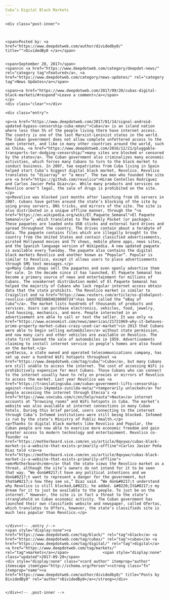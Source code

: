 ```yaml
---
Cuba’s Digital Black Markets
---
```

<article class="post-listing post-22648 post type-post status-publish format-standard has-post-thumbnail hentry 
 tag-black tag-cubas tag-digital tag-markets">
    
    <div class="post-inner">
    
    
        
    <span>Posted by: <a href="https://www.deepdotweb.com/author/dividedby0/" title="">DividedBy0 </a></span>
    
    
    <span>September 20, 2017</span>
    <span>in <a href="https://www.deepdotweb.com/category/deepdot-news/" rel="category tag">Featured</a>, <a href="https://www.deepdotweb.com/category/news-updates/" rel="category tag">News Updates</a></span>
    
    <span><a href="https://www.deepdotweb.com/2017/09/20/cubas-digital-black-markets/#respond">Leave a comment</a></span>
    </p>
    <div class="clear"></div>
    
    <div class="entry">
    
    <p><a href="https://www.deepdotweb.com/2017/01/14/signal-android-updated-bypass-censorship-cuba-oman/">Cuba</a> is an island nation where less than 5% of the people living there have internet access. The country is one of the last Marxist-Leninist states in the world. The Cuban government does not allow complete unfettered access to the open internet, and like in many other countries around the world, such as China, <a href="https://www.deepdotweb.com/2016/12/21/pluggable-transports-tor-dodging-censorship/">many sites are blocked or censored by the state</a>. The Cuban government also criminalizes many economic activities, which forces many Cubans to turn to the black market to conduct business. In 2007, two expatriates from Cuba living in Spain helped start Cuba’s biggest digital black market, Revolico. Revolico translates to “disarray” or “a mess”. The two men who founded the site are <a href="https://github.com/revolico">Hiram Centelles Rodriguez and Carlos Javier Peña Diaz</a>. While many products and services on Revolico aren’t legal, the sale of drugs is prohibited on the site.</p>
    <p>Revolico was blocked just months after launching from US servers in 2007. Cubans have gotten around the state’s blocking of the site by using proxy servers, DNS tricks, and mirrors of the site. The site is also distributed in a unique offline manner, through the “<a href="https://en.wikipedia.org/wiki/El_Paquete_Semanal">El Paquete Semanal</a>”, which translates to The Weekly Packet (or package). These paquetes are loaded onto USB sticks and external hard drives and spread throughout the country. The drives contain about a terabyte of data. The paquete contains files which are illegally brought to the country from the United States and contain classified advertisements, pirated Hollywood movies and TV shows, mobile phone apps, news sites, and the Spanish language version of Wikipedia. A new updated paquete is available every Tuesday. The paquete also contains the digital black markets Revolico and another known as “Popular”. Popular is similar to Revolico, except it allows users to place advertisements through SMS text messages.</p>
    <p>Many Cuban shops sell the paquetes and even openly advertise them for sale. In the decade since it has launched, El Paquete Semanal has become a primary source of news and entertainment for millions of Cubans. The sneakernet distribution model of El Paquete Semanal has helped the majority of Cubans who lack regular internet access obtain data that the state prohibits. The Revolico market is similar to Craigslist and <a href="https://www.reuters.com/article/us-globalpost-revolico-idUSTRE56N5HO20090724">has been called the “eBay of Cuba”</a>. The market lists hundreds of thousands of products and services. Users can purchase electronics, vehicles, food, jewelry, find housing, mechanics, and more. People interested in an advertisement are able to call or text the seller. It was only <a href="https://www.economist.com/news/americas/21721969-why-it-behaves-prime-property-market-cubas-crazy-used-car-market">in 2013 that Cubans were able to begin selling automobiles</a> without state permission, and now many cars and other vehicles are available on Revolico. The state first banned the sale of automobiles in 1959. Advertisements claiming to install internet service in people’s homes are also found on the market.</p>
    <p>Etecsa, a state owned and operated telecommunications company, has set up over a hundred WiFi hotspots throughout <a href="https://www.deepdotweb.com/tag/cuba/">Cuba</a>, but many Cubans are still unable to access the internet. The cost of accessing WiFi is prohibitively expensive for most Cubans. Those Cubans who can connect to the internet usually have to rely on proxies or mirrors of Revolico to access the market. Last year Revolico was <a href="https://translatingcuba.com/cuban-government-lifts-censorship-against-revolico-14ymedio-zunilda-mata/">temporarily unlocked</a> for people accessing the internet through Etecsa’s <a href="https://www.voxcuba.com/c/en/help/nauta">Nauta</a> internet accounts at “browsing rooms” and WiFi hotspots in Cuba. The market’s website was also available at internet connections in many Cuban hotels. During this brief period, users connecting to the internet through Cuba’s Infomed institutions were still being blocked. Infomed is run by the state’s Ministry of Public Health.</p>
    <p>Thanks to digital black markets like Revolico and Popular, the Cuban people are now able to exercise more economic freedom and gain greater access to modern technology and entertainment. Revolico co-founder <a href="https://motherboard.vice.com/en_us/article/8qxywx/cubas-black-market-is-a-website-that-exists-primarily-offline">Carlos Javier Peña Diaz told </a><a href="https://motherboard.vice.com/en_us/article/8qxywx/cubas-black-market-is-a-website-that-exists-primarily-offline"><em>Motherboard</em></a> that the state views the Revolico market as a threat, although the site’s owners do not intend for it to be seen that way. “We don&#8217;t have any political intentions and we don&#8217;t want to represent a danger for the government, but that&#8217;s how they see us,” Diaz said. “We don&#8217;t understand why Revolico is still blocked,&#8221; he added. &#8220;It&#8217;s my dream for it to just be available to the people. To just be on the internet.” However, the site is in fact a threat to the state’s stranglehold on Cuban economic activity. The Cuban government has launched their own classifieds website and newspaper, called Ofertas, which translates to Offers, however, the state’s classifieds site is much less popular than Revolico.</p>
    
    
    </div><!-- .entry /-->
    <span style="display:none"><a href="https://www.deepdotweb.com/tag/black/" rel="tag">black</a> <a href="https://www.deepdotweb.com/tag/cubas/" rel="tag">cubas</a> <a href="https://www.deepdotweb.com/tag/digital/" rel="tag">digital</a> <a href="https://www.deepdotweb.com/tag/markets/" rel="tag">markets</a></span>				<span style="display:none" class="updated">2017-09-20</span>
    <div style="display:none" class="vcard author" itemprop="author" itemscope itemtype="http://schema.org/Person"><strong class="fn" itemprop="name"><a href="https://www.deepdotweb.com/author/dividedby0/" title="Posts by DividedBy0" rel="author">DividedBy0</a></strong></div>
    
    
    </div><!-- .post-inner -->
</article><!-- .post-listing -->

